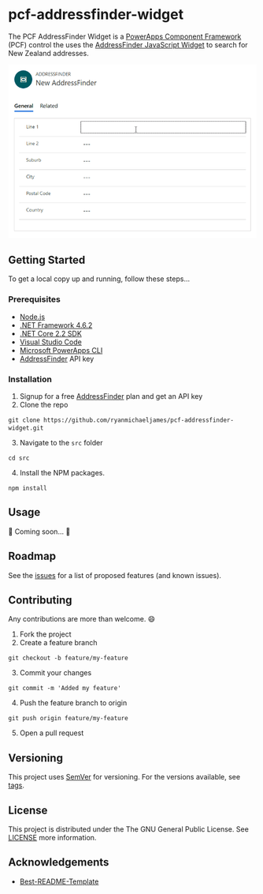 # pcf-addressfinder-widget

The PCF AddressFinder Widget is a [PowerApps Component Framework](https://docs.microsoft.com/en-us/powerapps/developer/component-framework/overview) (PCF) control the uses the [AddressFinder JavaScript Widget](https://addressfinder.nz/docs/widget_docs/) to search for New Zealand addresses.

![Demo](/docs/images/demo.gif?raw=true)

## Getting Started

To get a local copy up and running, follow these steps...

### Prerequisites

- [Node.js](https://nodejs.org)
- [.NET Framework 4.6.2](https://dotnet.microsoft.com/download/dotnet-framework/net462)
- [.NET Core 2.2 SDK](https://dotnet.microsoft.com/download/dotnet-core/2.2)
- [Visual Studio Code](https://code.visualstudio.com/Download)
- [Microsoft PowerApps CLI](https://aka.ms/PowerAppsCLI)
- [AddressFinder](https://addressfinder.nz) API key

### Installation

1. Signup for a free [AddressFinder](https://addressfinder.nz) plan and get an API key
2. Clone the repo
```
git clone https://github.com/ryanmichaeljames/pcf-addressfinder-widget.git
```
3. Navigate to the `src` folder
```
cd src
```
4. Install the NPM packages.
```
npm install
```

## Usage

🚧 Coming soon... 🚧

## Roadmap

See the [issues](https://github.com/ryanmichaeljames/pcf-addressfinder-widget/issues) for a list of proposed features (and known issues).

## Contributing

Any contributions are more than welcome. 😄
1. Fork the project
2. Create a feature branch
```
git checkout -b feature/my-feature
```
3. Commit your changes
```
git commit -m 'Added my feature'
```
4. Push the feature branch to origin
```
git push origin feature/my-feature
```
5. Open a pull request

## Versioning

This project uses [SemVer](http://semver.org/) for versioning. For the versions available, see [tags](https://github.com/ryanmichaeljames/pcf-addressfinder-widget/tags). 

## License

This project is distributed under the The GNU General Public License. See [LICENSE](LICENSE) more information.

## Acknowledgements

- [Best-README-Template](https://github.com/othneildrew/Best-README-Template)